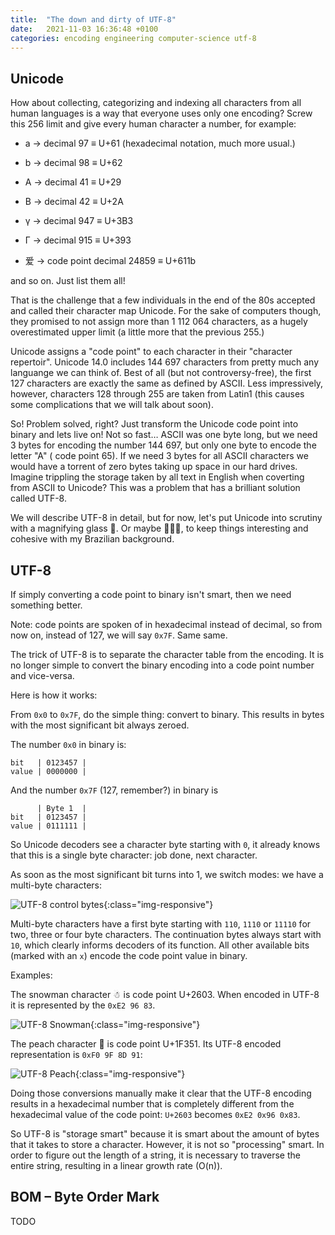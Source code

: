 ```yaml
---
title:  "The down and dirty of UTF-8"
date:   2021-11-03 16:36:48 +0100
categories: encoding engineering computer-science utf-8
---
```


## Unicode

How about collecting, categorizing and indexing all characters from all human
languages is a way that everyone uses only one encoding? Screw this 256 limit
and give every human character a number, for example:

- a → decimal 97 ≡ U+61 (hexadecimal notation, much more usual.)
- b → decimal 98 ≡ U+62
- A → decimal 41 ≡ U+29
- B → decimal 42 ≡ U+2A

- γ → decimal 947 ≡ U+3B3
- Γ → decimal 915 ≡ U+393

- 爱 → code point decimal 24859 ≡ U+611b

and so on. Just list them all!

That is the challenge that a few individuals in the end of the 80s accepted
and called their character map Unicode. For the sake of computers though,
they promised to not assign more than 1 112 064 characters, as a hugely
overestimated upper limit (a little more that the previous 255.)

Unicode assigns a "code point" to each character in their "character
repertoir".  Unicode 14.0 includes 144 697 characters from pretty much any
languange we can think of. Best of all (but not controversy-free), the first
127 characters are exactly the same as defined by ASCII. Less impressively,
however, characters 128 through 255 are taken from Latin1 (this causes some
complications that we will talk about soon).

So! Problem solved, right? Just transform the Unicode code point into binary
and lets live on! Not so fast… ASCII was one byte long, but we need 3 bytes for
encoding the number 144 697, but only one byte to encode the letter "A" ( code
point 65). If we need 3 bytes for all ASCII characters we would have a torrent
of zero bytes taking up space in our hard drives. Imagine trippling the storage
taken by all text in English when coverting from ASCII to Unicode? This was a
problem that has a brilliant solution called UTF-8.

We will describe UTF-8 in detail, but for now, let's put Unicode into scrutiny
with a magnifying glass 🔎. Or maybe 🕵🏽‍♂️, to keep things interesting
and cohesive with my Brazilian background.


## UTF-8

If simply converting a code point to binary isn't smart, then we need something
better.

Note: code points are spoken of in hexadecimal instead of decimal, so from now
on, instead of 127, we will say `0x7F`. Same same.

The trick of UTF-8 is to separate the character table from the encoding. It is
no longer simple to convert the binary encoding into a code point number and
vice-versa.

Here is how it works:

From `0x0` to `0x7F`, do the simple thing: convert to binary. This results in bytes
with the most significant bit always zeroed.

The number `0x0` in binary is:
```text
bit   | 0123457 |
value | 0000000 |
```

And the number `0x7F` (127, remember?) in binary is
```text
      | Byte 1  |
bit   | 0123457 |
value | 0111111 |
```

So Unicode decoders see a character byte starting with `0`, it already knows that
this is a single byte character: job done, next character.

As soon as the most significant bit turns into 1, we switch modes: we have a
multi-byte characters:

![UTF-8 control bytes](/resources/UTF-8/UTF-8.png){:class="img-responsive"}

Multi-byte characters have a first byte starting with `110`, `1110` or `11110` for
two, three or four byte characters. The continuation bytes always start with `10`,
which clearly informs decoders of its function. All other available bits (marked
with an `x`) encode the code point value in binary.

Examples:

The snowman character ☃ is code point U+2603. When encoded in UTF-8 it is
represented by the `0xE2 96 83`.

![UTF-8 Snowman](/resources/UTF-8/Snowman-UTF-8.png){:class="img-responsive"}

The peach character 🍑 is code point U+1F351. Its UTF-8 encoded representation
is `0xF0 9F 8D 91`:

![UTF-8 Peach](/resources/UTF-8/Peach-UTF-8.png){:class="img-responsive"}

Doing those conversions manually make it clear that the UTF-8 encoding results
in a hexadecimal number that is completely different from the hexadecimal value
of the code point: `U+2603` becomes `0xE2 0x96 0x83`.

So UTF-8 is "storage smart" because it is smart about the amount of bytes that
it takes to store a character. However, it is not so "processing" smart. In
order to figure out the length of a string, it is necessary to traverse the
entire string, resulting in a linear growth rate (O(n)).


## BOM – Byte Order Mark

TODO

